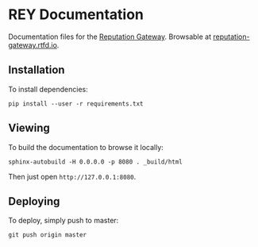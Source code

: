 REY Documentation
=================

Documentation files for the [Reputation Gateway](https://traity.com/scoring). Browsable at [reputation-gateway.rtfd.io](https://reputation-gateway.rtfd.io).

Installation
------------

To install dependencies:

    pip install --user -r requirements.txt

Viewing
-------

To build the documentation to browse it locally:

```
sphinx-autobuild -H 0.0.0.0 -p 8080 . _build/html
```

Then just open `http://127.0.0.1:8080`.

Deploying
---------

To deploy, simply push to master:

    git push origin master

